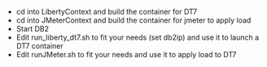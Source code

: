 * cd into LibertyContext and build the container for DT7
* cd into JMeterContext and build the container for jmeter to apply load
* Start DB2
* Edit run_liberty_dt7.sh to fit your needs (set db2ip) and use it to launch a DT7 container
* Edit runJMeter.sh to fit your needs and use it to apply load to DT7

